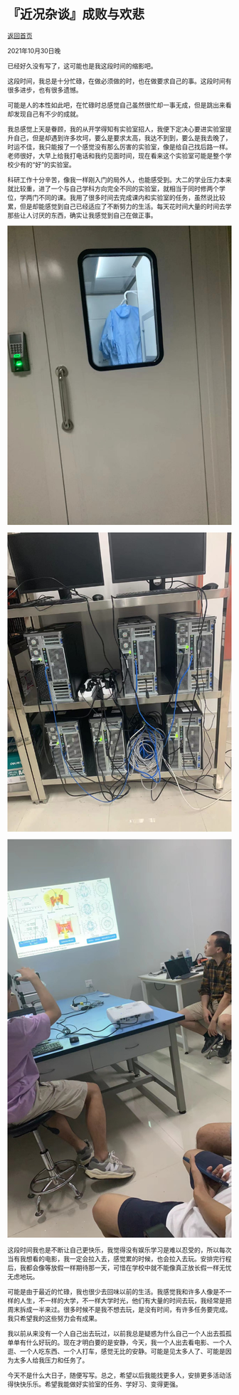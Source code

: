 # 『近况杂谈』成败与欢悲

[返回首页](../)

2021年10月30日晚

已经好久没有写了，这可能也是我这段时间的缩影吧。

这段时间，我总是十分忙碌，在做必须做的时，也在做要求自己的事。这段时间有很多进步，也有很多遗憾。

可能是人的本性如此吧，在忙碌时总感觉自己虽然很忙却一事无成，但是跳出来看却发现自己有不少的成就。

我总感觉上天是眷顾，我的从开学得知有实验室招人，我便下定决心要进实验室提升自己，但是却遇到许多坎坷，要么是要求太高，我达不到到，要么是我去晚了，时运不佳，我只能报了一个感觉没有那么厉害的实验室，像是给自己找后路一样。老师很好，大早上给我打电话和我约见面时间，现在看来这个实验室可能是整个学校少有的“好”的实验室。

科研工作十分辛苦，像我一样刚入门的局外人，也能感受到。大二的学业压力本来就比较重，进了一个与自己学科方向完全不同的实验室，就相当于同时修两个学位，学两门不同的课。我用了很多时间去完成课内和实验室的任务，虽然说比较累，但是却能感觉到自己已经适应了不断努力的生活。每天花时间大量的时间去学那些让人讨厌的东西，确实让我感觉到自己在做正事。

![x](../att/21103001/1.jpg)

![x](../att/21103001/2.jpg)

![x](../att/21103001/3.jpg)

这段时间我也是不断让自己更快乐，我觉得没有娱乐学习是难以忍受的，所以每次当有我想看的电影，我一定会拉入去，感觉累的时候，也会拉入去玩。安排完行程后，我都会像等放假一样期待那一天，可惜在学校中就不能像真正放长假一样无忧无虑地玩。

可能是由于最近的忙碌，我也很少去回味以前的生活。我感觉我和许多人像是不一样的人生，不一样的大学，不一样大学时光，他们有大量的时间去玩，我经常是把周末拆成一半来过。很多时候不是我不想去玩，是没有时间，有许多任务要完成。我只希望我的这些努力会有成果。


我以前从来没有一个人自己出去玩过，以前我总是疑惑为什么自己一个人出去孤孤单单有什么好玩的。现在才明白要的是安静，今天，我一个人出去看电影、一个人逛、一个人吃东西、一个人打车，感觉无比的安静。可能是见太多人了、可能是因为太多人给我压力和任务了。

今天不是什么大日子，随便写写。总之，希望以后我能找更多人，安排更多活动活得快快乐乐。希望我能做好实验室的任务、学好习、变得更强。
